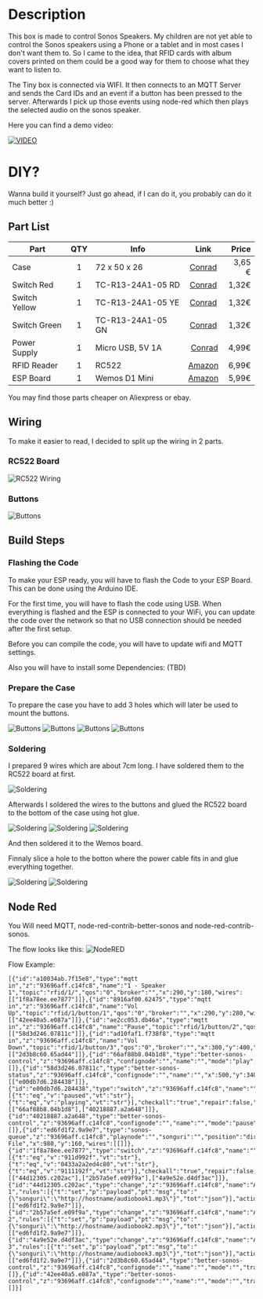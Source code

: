 # Description
This box is made to control Sonos Speakers. My children are not yet able to control the Sonos speakers using a Phone or a tablet and in most cases I don't want them to. So I came to the idea, that RFID cards with album covers printed on them could be a good way for them to choose what they want to listen to.

The Tiny box is connected via WIFI. It then connects to an MQTT Server and sends the Card IDs and an event if a button has been pressed to the server. Afterwards I pick up those events using node-red which then plays the selected audio on the sonos speaker.

Here you can find a demo video:

[![VIDEO](https://img.youtube.com/vi/QziWnsG4_Hs/0.jpg)](https://www.youtube.com/watch?v=QziWnsG4_Hs)

# DIY?
Wanna build it yourself? Just go ahead, if I can do it, you probably can do it much better :)

## Part List

Part | QTY | Info | Link | Price |
| -- | :-: | ---- | :--: | ----: |
| Case | 1 | 72 x 50 x 26  |[Conrad](https://www.conrad.de/de/strapubox-2024bl-universal-gehaeuse-72-x-50-x-26-abs-blau-transparent-1-st-525967.html) | 3,65 € |
| Switch Red | 1 | TC-R13-24A1-05 RD | [Conrad](https://www.conrad.de/de/tru-components-tc-r13-24a1-05-rd-drucktaster-250-vac-15-a-1-x-ausein-tastend-1-st-1587869.html) | 1,32€ |
| Switch Yellow | 1 | TC-R13-24A1-05 YE | [Conrad](https://www.conrad.de/de/tru-components-tc-r13-24a1-05-ye-drucktaster-250-vac-15-a-1-x-ausein-tastend-1-st-1587870.html) | 1,32€ |
| Switch Green | 1 | TC-R13-24A1-05 GN | [Conrad](https://www.conrad.de/de/tru-components-tc-r13-24a1-05-gn-drucktaster-250-vac-15-a-1-x-ausein-tastend-1-st-1587871.html) | 1,32€ |
| Power Supply | 1 | Micro USB, 5V 1A | [Conrad](https://www.conrad.de/de/usb-ladegeraet-basetech-ppc-5mu-ppc-5mu-steckdose-ausgangsstrom-max-1000-ma-1-x-micro-usb-469382.html) | 4,99€ |
| RFID Reader | 1 | RC522 | [Amazon](https://www.amazon.de/gp/product/B076HTH56Q/) | 6,99€ |
| ESP Board   | 1 | Wemos D1 Mini | [Amazon](https://www.amazon.de/AZDelivery-D1-Mini-ESP8266-12E-kompatibel/dp/B01N9RXGHY/) | 5,99€ |

You may find those parts cheaper on Aliexpress or ebay.

## Wiring
To make it easier to read, I decided to split up the wiring in 2 parts.

### RC522 Board
![RC522 Wiring](/img/fritzing-1.png?raw=true "RC522 Wiring")

### Buttons
![Buttons](/img/fritzing-2.png?raw=true "Buttons")

## Build Steps

### Flashing the Code
To make your ESP ready, you will have to flash the Code to your ESP Board. This can be done using the Arduino IDE.

For the first time, you will have to flash the code using USB. When everything is flashed and the ESP is connected to your WiFi, you can update the code over the network so that no USB connection should be needed after the first setup.

Before you can compile the code, you will have to update wifi and MQTT settings.

Also you will have to install some Dependencies: (TBD)


### Prepare the Case
To prepare the case you have to add 3 holes which will later be used to mount the buttons.

![Buttons](/img/002.jpg?raw=true "Buttons")
![Buttons](/img/003.jpg?raw=true "Buttons")
![Buttons](/img/004.jpg?raw=true "Buttons")
![Buttons](/img/005.jpg?raw=true "Buttons")

### Soldering
I prepared 9 wires which are about 7cm long. I have soldered them to the RC522 board at first.

![Soldering](/img/006.jpg?raw=true "Soldering")

Afterwards I soldered the wires to the buttons and glued the RC522 board to the bottom of the case using hot glue.

![Soldering](/img/006.jpg?raw=true "Soldering")
![Soldering](/img/007.jpg?raw=true "Soldering")
![Soldering](/img/008.jpg?raw=true "Soldering")

And then soldered it to the Wemos board.

Finnaly slice a hole to the botton where the power cable fits in and glue everything together.

![Soldering](/img/009.jpg?raw=true "Soldering")
![Soldering](/img/010.jpg?raw=true "Soldering")


## Node Red
You Will need MQTT, node-red-contrib-better-sonos and node-red-contrib-sonos.

The flow looks like this:
![NodeRED](/img/node-red-1.png?raw=true "NodeRED")

Flow Example:
```
[{"id":"a10034ab.7f15e8","type":"mqtt in","z":"93696aff.c14fc8","name":"1 - Speaker 1","topic":"rfid/1/","qos":"0","broker":"","x":290,"y":180,"wires":[["1f8a78ee.ee7877"]]},{"id":"8916af00.62475","type":"mqtt in","z":"93696aff.c14fc8","name":"Vol Up","topic":"rfid/1/button/1","qos":"0","broker":"","x":290,"y":280,"wires":[["42ee40a5.e087a"]]},{"id":"ae2cc053.db46a","type":"mqtt in","z":"93696aff.c14fc8","name":"Pause","topic":"rfid/1/button/2","qos":"0","broker":"","x":290,"y":340,"wires":[["58d3d246.07811c"]]},{"id":"ad10faf1.f738f8","type":"mqtt in","z":"93696aff.c14fc8","name":"Vol Down","topic":"rfid/1/button/3","qos":"0","broker":"","x":300,"y":400,"wires":[["2d3b8c60.65ad44"]]},{"id":"66af88b8.04b1d8","type":"better-sonos-control","z":"93696aff.c14fc8","confignode":"","name":"","mode":"play","track":"","volume":"","volume_value":"","x":940,"y":300,"wires":[]},{"id":"58d3d246.07811c","type":"better-sonos-status","z":"93696aff.c14fc8","confignode":"","name":"","x":500,"y":340,"wires":[["e00db7d6.284438"]]},{"id":"e00db7d6.284438","type":"switch","z":"93696aff.c14fc8","name":"","property":"state","propertyType":"msg","rules":[{"t":"eq","v":"paused","vt":"str"},{"t":"eq","v":"playing","vt":"str"}],"checkall":"true","repair":false,"outputs":2,"x":710,"y":340,"wires":[["66af88b8.04b1d8"],["40218887.a2a648"]]},{"id":"40218887.a2a648","type":"better-sonos-control","z":"93696aff.c14fc8","confignode":"","name":"","mode":"pause","track":"","volume":"","volume_value":"","x":940,"y":360,"wires":[]},{"id":"ed6fd1f2.9a9e7","type":"sonos-queue","z":"93696aff.c14fc8","playnode":"","songuri":"","position":"directplay","positioninqueue":"","name":"Play File","x":980,"y":160,"wires":[[]]},{"id":"1f8a78ee.ee7877","type":"switch","z":"93696aff.c14fc8","name":"","property":"payload","propertyType":"msg","rules":[{"t":"eq","v":"911d992f","vt":"str"},{"t":"eq","v":"0433a2a2ed4c80","vt":"str"},{"t":"eq","v":"9111192f","vt":"str"}],"checkall":"true","repair":false,"outputs":3,"x":510,"y":180,"wires":[["44d12305.c202ac"],["2b57a5ef.e09f9a"],["4a9e52e.d4df3ac"]]},{"id":"44d12305.c202ac","type":"change","z":"93696aff.c14fc8","name":"Audiobook 1","rules":[{"t":"set","p":"payload","pt":"msg","to":"{\"songuri\":\"http://hostname/audiobook1.mp3\"}","tot":"json"}],"action":"","property":"","from":"","to":"","reg":false,"x":690,"y":140,"wires":[["ed6fd1f2.9a9e7"]]},{"id":"2b57a5ef.e09f9a","type":"change","z":"93696aff.c14fc8","name":"Audiobook 2","rules":[{"t":"set","p":"payload","pt":"msg","to":"{\"songuri\":\"http://hostname/audiobook2.mp3\"}","tot":"json"}],"action":"","property":"","from":"","to":"","reg":false,"x":690,"y":180,"wires":[["ed6fd1f2.9a9e7"]]},{"id":"4a9e52e.d4df3ac","type":"change","z":"93696aff.c14fc8","name":"Audiobook 3","rules":[{"t":"set","p":"payload","pt":"msg","to":"{\"songuri\":\"http://hostname/audiobook3.mp3\"}","tot":"json"}],"action":"","property":"","from":"","to":"","reg":false,"x":690,"y":220,"wires":[["ed6fd1f2.9a9e7"]]},{"id":"2d3b8c60.65ad44","type":"better-sonos-control","z":"93696aff.c14fc8","confignode":"","name":"","mode":"","track":"","volume":"vol_down","volume_value":"","x":500,"y":400,"wires":[]},{"id":"42ee40a5.e087a","type":"better-sonos-control","z":"93696aff.c14fc8","confignode":"","name":"","mode":"","track":"","volume":"vol_up","volume_value":"","x":500,"y":280,"wires":[]}]
```
